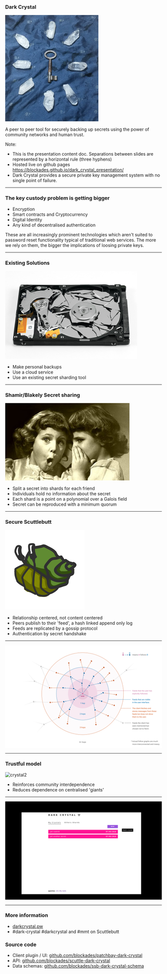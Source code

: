 ### Dark Crystal

![key shards](./lib/images/keyshardssm.png)

A peer to peer tool for securely backing up secrets using the power of community networks and human trust.

Note: 
- This is the presentation content doc.  Separations between slides are represented by a horizontal rule (three hyphens)
- Hosted live on github pages https://blockades.github.io/dark_crystal_presentation/
- Dark Crystal provides a secure private key management system with no single point of failure.

---

### The key custody problem is getting bigger

- Encryption
- Smart contracts and Cryptocurrency
- Digital Identity
- Any kind of decentralised authentication

These are all increasingly prominent technologies which aren't suited to password reset functionality typical of traditional web services.  The more we rely on them, the bigger the implications of loosing private keys.

---
### Existing Solutions

![broken hard drive](./lib/images/broken-hard-disk-drive.jpg)

- Make personal backups
- Use a cloud service
- Use an existing secret sharding tool

---
### Shamir/Blakely Secret sharing

![secret share](./lib/images/secret.jpg)

- Split a secret into shards for each friend
- Individuals hold no information about the secret
- Each shard is a point on a polynomial over a Galois field
- Secret can be reproduced with a minimum quorum
 
---
### Secure Scuttlebutt

![hermies](./lib/images/hermies-256.png) 

- Relationship centered, not content centered
- Peers publish to their 'feed', a hash linked append only log
- Feeds are replicated by a gossip protocol
- Authentication by secret handshake

---

![follow graph](./lib/images/follow_graph.png) 

---

### Trustful model

![crystal2](./lib/images/crystal2.png)

- Reinforces community interdependence
- Reduces dependence on centralised 'giants'

---
![dc3](./lib/images/dark-crystal-3.gif)

---
### More information

- [darkcrystal.pw](https://darkcrystal.pw)
- #dark-crystal #darkcrystal and #mmt on Scuttlebutt

### Source code

- Client plugin / UI: [github.com/blockades/patchbay-dark-crystal](https://github.com/blockades/patchbay-dark-crystal)
- API:  [github.com/blockades/scuttle-dark-crystal](http://github.com/blockades/scuttle-dark-crystal)
- Data schemas: [github.com/blockades/ssb-dark-crystal-schema](https://github.com/blockades/ssb-dark-crystal-schema)
